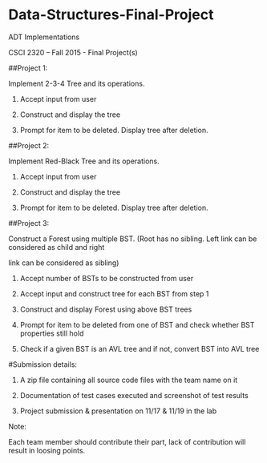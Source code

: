 # Data-Structures-Final-Project
ADT Implementations

CSCI 2320 – Fall 2015 - Final Project(s)

##Project 1:

Implement 2-3-4 Tree and its operations.

1) Accept input from user

2) Construct and display the tree

3) Prompt for item to be deleted. Display tree after deletion.

##Project 2: 

Implement Red-Black Tree and its operations.

1) Accept input from user

2) Construct and display the tree

3) Prompt for item to be deleted. Display tree after deletion.

##Project 3:

Construct a Forest using multiple BST. (Root has no sibling. Left link can be considered as child and right 

link can be considered as sibling)

1) Accept number of BSTs to be constructed from user

2) Accept input and construct tree for each BST from step 1

3) Construct and display Forest using above BST trees

4) Prompt for item to be deleted from one of BST and check whether BST properties still hold

5) Check if a given BST is an AVL tree and if not, convert BST into AVL tree

#Submission details:

1) A zip file containing all source code files with the team name on it

2) Documentation of test cases executed and screenshot of test results

3) Project submission & presentation on 11/17 & 11/19 in the lab

Note:

Each team member should contribute their part, lack of contribution will result in loosing points.
